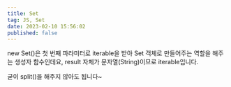 ```yaml
---
title: Set
tag: JS, Set
date: 2023-02-10 15:56:02
published: false
---
```



new Set()은 첫 번째 파라미터로 iterable을 받아 Set 객체로 만들어주는 역할을 해주는 생성자 함수인데요, result 자체가 문자열(String)이므로 iterable입니다.

굳이 split()을 해주지 않아도 됩니다~